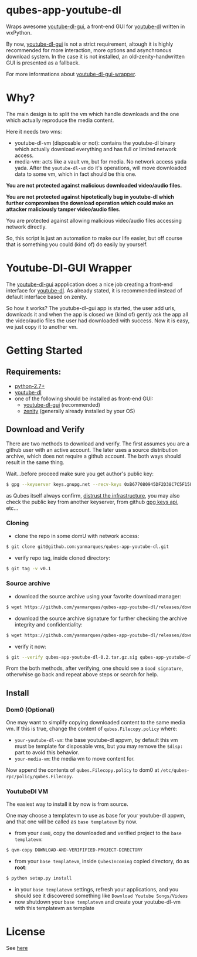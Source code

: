 # qubes-app-youtube-dl
Wraps awesome [youtube-dl-gui](https://github.com/MrS0m30n3/youtube-dl-gui), a front-end GUI for [youtube-dl](https://ytdl-org.github.io/youtube-dl/index.html) written in wxPython. 

By now, [youtube-dl-gui](https://github.com/MrS0m30n3/youtube-dl-gui) is not a strict requirement, altough it is highly recommended for more interaction, more options and asynchronous download system.
In the case it is not installed, an old-zenity-handwritten GUI is presented as a fallback.

For more informations about [youtube-dl-gui-wrapper](#youtube-dl-gui-wrapper).

# Why?
The main design is to split the vm which handle downloads and the one which actually reproduce the media content. 

Here it needs two vms:
- youtube-dl-vm (disposable or not): contains the youtube-dl binary which actually download everything and has full or limited network access.
- media-vm: acts like a vault vm, but for media. No network access yada yada. After the `youtube-dl-vm` do it's operations, will move downloaded data to some vm, which in fact should be this one.

**You are not protected against malicious downloaded video/audio files.**

**You are not protected against hipotetically bug in youtube-dl which further compromises the download operation which could make an attacker maliciously tamper video/audio files.**

You are protected against allowing malicious video/audio files accessing network directly.

So, this script is just an automation to make our life easier, but off course that is something you could (kind of) do easily by yourself.

# Youtube-Dl-GUI Wrapper
The [youtube-dl-gui](https://github.com/MrS0m30n3/youtube-dl-gui) appplication does a nice job creating a front-end interface for [youtube-dl](https://ytdl-org.github.io/youtube-dl/index.html). As already stated, it is recommended instead of default interface based on zenity. 

So how it works? The youtube-dl-gui app is started, the user add urls, downloads it and when the app is closed we (kind of) gently ask the app all the video/audio files the user had downloaded with success. Now it is easy, we just copy it to another vm.

# Getting Started
## Requirements:
- [python-2.7+](https://www.python.org/downloads/)
- [youtube-dl](https://ytdl-org.github.io/youtube-dl/index.html)
- one of the following should be installed as front-end GUI:
    - [youtube-dl-gui](https://github.com/MrS0m30n3/youtube-dl-gui) (recommended)
    - [zenity](https://help.gnome.org/users/zenity/3.32/intro.html.en) (generally already installed by your OS)

## Download and Verify
There are two methods to download and verify. The first assumes you are a github user with an active account. The later uses a source distribution archive, which does not require a github account. The both ways should result in the same thing.

Wait...before proceed make sure you get author's public key:
```bash
$ gpg --keyserver keys.gnupg.net --recv-keys 0xB677080945DF2D38C7C5F15F80AB0F5FDECFB4A9
```
as Qubes itself always confirm, [distrust the infrastructure](https://www.qubes-os.org/faq/#what-does-it-mean-to-distrust-the-infrastructure), you may also check the public key from another keyserver, from github [gpg keys api](https://developer.github.com/v3/users/gpg_keys/#list-gpg-keys-for-a-user), etc...

### Cloning
- clone the repo in some domU with network access:
```bash
$ git clone git@github.com:yanmarques/qubes-app-youtube-dl.git
```

- verify repo tag, inside cloned directory:
```bash
$ git tag -v v0.1
```

### Source archive
- download the source archive using your favorite download manager:
```bash
$ wget https://github.com/yanmarques/qubes-app-youtube-dl/releases/download/v0.2/qubes-app-youtube-dl-0.2.tar.gz
```

- download the source archive signature for further checking the archive integrity and confidentiality:
```bash
$ wget https://github.com/yanmarques/qubes-app-youtube-dl/releases/download/v0.2/qubes-app-youtube-dl-0.2.tar.gz.sig
```

- verify it now:
```bash
$ git --verify qubes-app-youtube-dl-0.2.tar.gz.sig qubes-app-youtube-dl-0.2.tar.gz
```

From the both methods, after verifying, one should see a `Good signature`, otherwhise go back and repeat above steps or search for help.

## Install
### Dom0 (Optional)
One may want to simplify copying downloaded content to the same media vm. If this is true, change the content of `qubes.Filecopy.policy` where:
- `your-youtube-dl-vm`: the base youtube-dl appvm, by default this vm must be template for disposable vms, but you may remove the `$disp:` part to avoid this behavior.
- `your-media-vm`: the media vm to move content for.

Now append the contents of `qubes.Filecopy.policy` to dom0 at `/etc/qubes-rpc/policy/qubes.Filecopy`.

### YoutubeDl VM
The easiest way to install it by now is from source.

One may choose a templatevm to use as base for your youtube-dl appvm, and that one will be called as `base templatevm` by now.

- from your `domU`, copy the downloaded and verified project to the `base templatevm`:
```bash
$ qvm-copy DOWNLOAD-AND-VERIFIFIED-PROJECT-DIRECTORY
```

- from your `base templatevm`, inside `QubesIncoming` copied directory, do as **root**:
```bash
$ python setup.py install
```

- in your `base templatevm` settings, refresh your applications, and you should see it discovered something like `Download Youtube Songs/Videos`
- now shutdown your `base templatevm` and create your youtube-dl-vm with this templatevm as template

# License
See [here](/LICENSE)